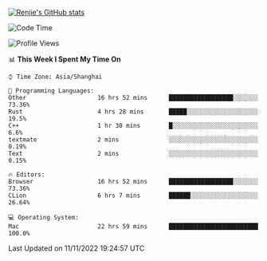 [![Renjie's GitHub stats](https://github-readme-stats.vercel.app/api?username=liurenjie1024&show_icons=true&theme=chartreuse-dark)](https://github.com/anuraghazra/github-readme-stats)

<!--START_SECTION:waka-->
![Code Time](http://img.shields.io/badge/Code%20Time-319%20hrs%2042%20mins-blue)

![Profile Views](http://img.shields.io/badge/Profile%20Views-27-blue)

📊 **This Week I Spent My Time On** 

```text
⌚︎ Time Zone: Asia/Shanghai

💬 Programming Languages: 
Other                    16 hrs 52 mins      ██████████████████░░░░░░░   73.36% 
Rust                     4 hrs 28 mins       █████░░░░░░░░░░░░░░░░░░░░   19.5% 
C++                      1 hr 30 mins        █░░░░░░░░░░░░░░░░░░░░░░░░   6.6% 
textmate                 2 mins              ░░░░░░░░░░░░░░░░░░░░░░░░░   0.19% 
Text                     2 mins              ░░░░░░░░░░░░░░░░░░░░░░░░░   0.15%

🔥 Editors: 
Browser                  16 hrs 52 mins      ██████████████████░░░░░░░   73.36% 
CLion                    6 hrs 7 mins        ██████░░░░░░░░░░░░░░░░░░░   26.64%

💻 Operating System: 
Mac                      22 hrs 59 mins      █████████████████████████   100.0%

```


 Last Updated on 11/11/2022 19:24:57 UTC
<!--END_SECTION:waka-->

